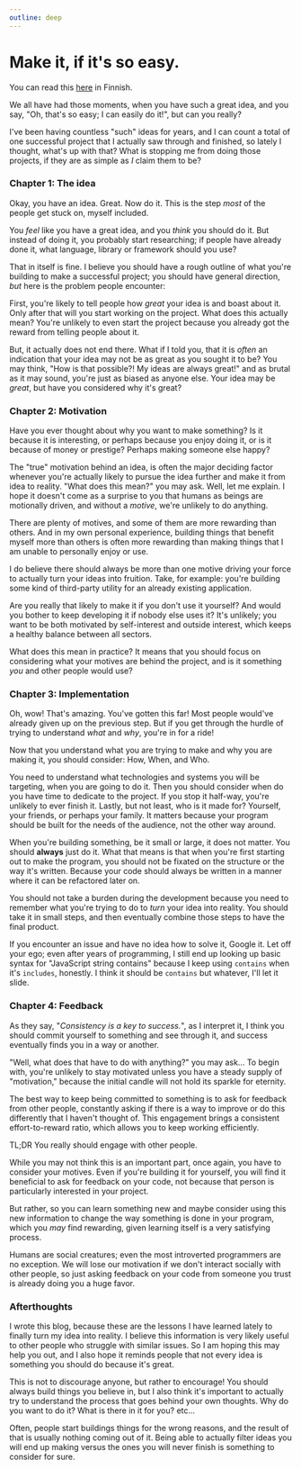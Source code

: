 ```yaml
---
outline: deep
---
```


# Make it, if it's so easy.

You can read this [here](/ai-teemoja-vai.html) in Finnish.

We all have had those moments, when you have such a great idea, and you say, "Oh, that's so easy; I can easily do it!", but can you really?

I've been having countless "such" ideas for years, and I can count a total of one successful project that I actually saw through and finished, so lately I thought, what's up with that? What is stopping me from doing those projects, if they are as simple as *I* claim them to be?

### Chapter 1: The idea

Okay, you have an idea. Great. Now do it. This is the step *most* of the people get stuck on, myself included.

You *feel* like you have a great idea, and you *think* you should do it. But instead of doing it, you probably start researching; if people have already done it, what language, library or framework should you use?

That in itself is fine. I believe you should have a rough outline of what you're building to make a successful project; you should have general direction, *but* here is the problem people encounter:

First, you're likely to tell people how *great* your idea is and boast about it. Only after that will you start working on the project. What does this actually mean? You're unlikely to even start the project because you already got the reward from telling people about it.

But, it actually does not end there. What if I told you, that it is *often* an indication that your idea may not be as great as you sought it to be? You may think, "How is that possible?! My ideas are always great!" and as brutal as it may sound, you're just as biased as anyone else. Your idea may be *great*, but have you considered why it's great?

### Chapter 2: Motivation

Have you ever thought about why you want to make something? Is it because it is interesting, or perhaps because you enjoy doing it, or is it because of money or prestige? Perhaps making someone else happy?

The "true" motivation behind an idea, is often the major deciding factor whenever you're actually likely to pursue the idea further and make it from idea to reality. "What does this mean?" you may ask. Well, let me explain. I hope it doesn't come as a surprise to you that humans as beings are motionally driven, and without a *motive*, we're unlikely to do anything.

There are plenty of motives, and some of them are more rewarding than others. And in my own personal experience, building things that benefit myself more than others is often more rewarding than making things that I am unable to personally enjoy or use.

I do believe there should always be more than one motive driving your force to actually turn your ideas into fruition. Take, for example: you're building some kind of third-party utility for an already existing application. 

Are you really that likely to make it if you don't use it yourself? And would you bother to keep developing it if nobody else uses it? It's unlikely; you want to be both motivated by self-interest and outside interest, which keeps a healthy balance between all sectors.

What does this mean in practice? It means that you should focus on considering what your motives are behind the project, and is it something *you* and other people would use?

### Chapter 3: Implementation

Oh, wow! That's amazing. You've gotten this far! Most people would've already given up on the previous step. But if you get through the hurdle of trying to understand *what* and *why*, you're in for a ride!

Now that you understand what you are trying to make and why you are making it, you should consider: How, When, and Who. 

You need to understand what technologies and systems you will be targeting, when you are going to do it. Then you should consider when do you have time to dedicate to the project. If you stop it half-way, you're unlikely to ever finish it. Lastly, but not least, who is it made for? Yourself, your friends, or perhaps your family. It matters because your program should be built for the needs of the audience, not the other way around.

When you're building something, be it small or large, it does not matter. You should **always** just do it. What that means is that when you're first starting out to make the program, you should not be fixated on the structure or the way it's written. Because your code should always be written in a manner where it can be refactored later on.

You should not take a burden during the development because you need to remember what you're trying to do to *turn* your idea into reality. You should take it in small steps, and then eventually combine those steps to have the final product.

If you encounter an issue and have no idea how to solve it, Google it. Let off your ego; even after years of programming, I still end up looking up basic syntax for "JavaScript string contains" because I keep using `contains` when it's `includes`, honestly. I think it should be `contains` but whatever, I'll let it slide.

### Chapter 4: Feedback

As they say, "*Consistency is a key to success.*", as I interpret it, I think you should commit yourself to something and see through it, and success eventually finds you in a way or another. 

"Well, what does that have to do with anything?" you may ask... To begin with, you're unlikely to stay motivated unless you have a steady supply of "motivation," because the initial candle will not hold its sparkle for eternity.

The best way to keep being committed to something is to ask for feedback from other people, constantly asking if there is a way to improve or do this differently that I haven't thought of. This engagement brings a consistent effort-to-reward ratio, which allows you to keep working efficiently.

TL;DR You really should engage with other people.

While you may not think this is an important part, once again, you have to consider your motives. Even if you're building it for yourself, you will find it beneficial to ask for feedback on your code, not because that person is particularly interested in your project. 

But rather, so you can learn something new and maybe consider using this new information to change the way something is done in your program, which you *may* find rewarding, given learning itself is a very satisfying process.

Humans are social creatures; even the most introverted programmers are no exception. We will lose our motivation if we don't interact socially with other people, so just asking feedback on your code from someone you trust is already doing you a huge favor.

### Afterthoughts

I wrote this blog, because these are the lessons I have learned lately to finally turn my idea into reality. I believe this information is very likely useful to other people who struggle with similar issues. So I am hoping this may help you out, and I also hope it reminds people that not every idea is something you should do because it's great.

This is not to discourage anyone, but rather to encourage! You should always build things you believe in, but I also think it's important to actually try to understand the process that goes behind your own thoughts. Why do you want to do it? What is there in it for you? etc...

Often, people start buildings things for the wrong reasons, and the result of that is usually nothing coming out of it. Being able to actually filter ideas you will end up making versus the ones you will never finish is something to consider for sure.
